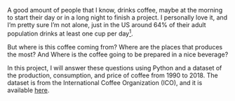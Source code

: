 A good amount of people that I know, drinks coffee, maybe at the morning to start their day or in a long night to finish a project. I personally love it, and I’m pretty sure I’m not alone, just in the US around 64% of their adult population drinks at least one cup per day[<sup>1</sup>](https://disturbmenot.co/coffee-statistics/#:~:text=Americans%20drink%20about%20400%20million,Americans%20prepare%20coffee%20at%20home). 

But where is this coffee coming from? Where are the places that produces the most? And Where is the coffee going to be prepared in a nice beverage?

In this project, I will answer these questions using Python and a dataset of the production, consumption, and price of coffee from 1990 to 2018. The dataset is from the International Coffee Organization (ICO), and it is available [here](http://www.ico.org/new_historical.asp?section=Statistics). 
